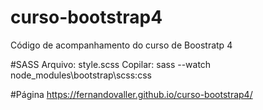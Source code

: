 # curso-bootstrap4
Código de acompanhamento do curso de Boostratp 4

#SASS
Arquivo: style.scss
Copilar: sass --watch node_modules\bootstrap\scss:css

#Página
https://fernandovaller.github.io/curso-bootstrap4/